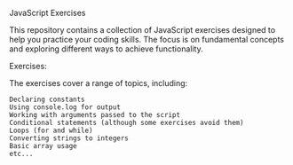JavaScript Exercises 

This repository contains a collection of JavaScript exercises designed to help you practice your coding skills.  The focus is on fundamental concepts and exploring different ways to achieve functionality.

Exercises:

The exercises cover a range of topics, including:

    Declaring constants
    Using console.log for output
    Working with arguments passed to the script
    Conditional statements (although some exercises avoid them)
    Loops (for and while)
    Converting strings to integers
    Basic array usage
    etc...
